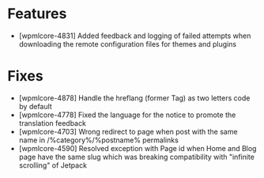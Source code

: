 # Features
* [wpmlcore-4831] Added feedback and logging of failed attempts when downloading the remote configuration files for themes and plugins

# Fixes
* [wpmlcore-4878] Handle the hreflang (former Tag) as two letters code by default
* [wpmlcore-4778] Fixed the language for the notice to promote the translation feedback
* [wpmlcore-4703] Wrong redirect to page when post with the same name in /%category%/%postname% permalinks
* [wpmlcore-4590] Resolved exception with Page id when Home and Blog page have the same slug which was breaking compatibility with "infinite scrolling" of Jetpack